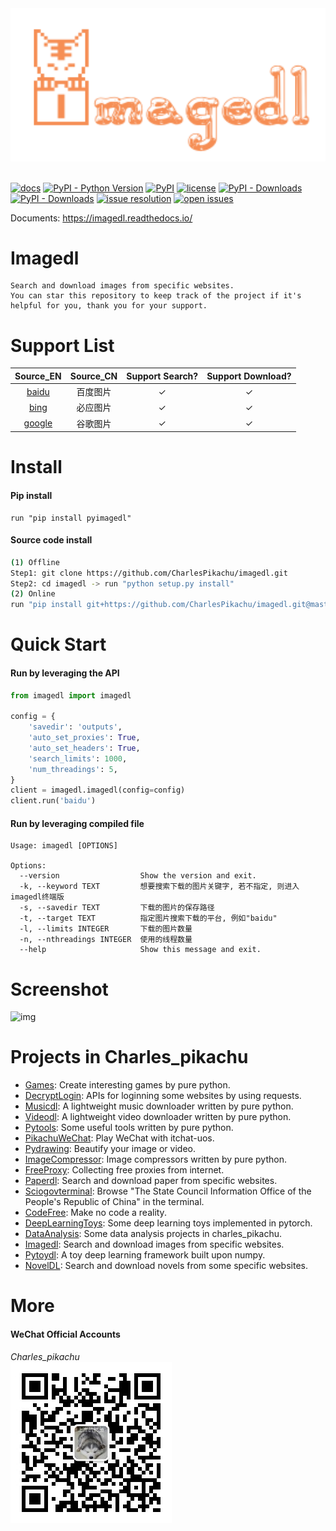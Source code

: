 <div align="center">
  <img src="./docs/logo.png" width="600"/>
</div>
<br />

[![docs](https://img.shields.io/badge/docs-latest-blue)](https://imagedl.readthedocs.io/)
[![PyPI - Python Version](https://img.shields.io/pypi/pyversions/pyimagedl)](https://pypi.org/project/pyimagedl/)
[![PyPI](https://img.shields.io/pypi/v/pyimagedl)](https://pypi.org/project/pyimagedl)
[![license](https://img.shields.io/github/license/CharlesPikachu/imagedl.svg)](https://github.com/CharlesPikachu/imagedl/blob/master/LICENSE)
[![PyPI - Downloads](https://pepy.tech/badge/pyimagedl)](https://pypi.org/project/pyimagedl/)
[![PyPI - Downloads](https://img.shields.io/pypi/dm/pyimagedl?style=flat-square)](https://pypi.org/project/pyimagedl/)
[![issue resolution](https://isitmaintained.com/badge/resolution/CharlesPikachu/imagedl.svg)](https://github.com/CharlesPikachu/imagedl/issues)
[![open issues](https://isitmaintained.com/badge/open/CharlesPikachu/imagedl.svg)](https://github.com/CharlesPikachu/imagedl/issues)

Documents: https://imagedl.readthedocs.io/


# Imagedl

```
Search and download images from specific websites.
You can star this repository to keep track of the project if it's helpful for you, thank you for your support.
```


# Support List

|  Source_EN                          |  Source_CN       |   Support Search?  |  Support Download?   |
|  :----:                             |  :----:          |   :----:           |  :----:              |
|  [baidu](https://baidu.com/)        |  百度图片        |   ✓                |  ✓                   |
|  [bing](https://cn.bing.com/)       |  必应图片        |   ✓                |  ✓                   |
|  [google](https://www.google.com/)  |  谷歌图片        |   ✓                |  ✓                   |


# Install

#### Pip install

```
run "pip install pyimagedl"
```

#### Source code install

```sh
(1) Offline
Step1: git clone https://github.com/CharlesPikachu/imagedl.git
Step2: cd imagedl -> run "python setup.py install"
(2) Online
run "pip install git+https://github.com/CharlesPikachu/imagedl.git@master"
```


# Quick Start

#### Run by leveraging the API

```python
from imagedl import imagedl

config = {
    'savedir': 'outputs',
    'auto_set_proxies': True,
    'auto_set_headers': True,
    'search_limits': 1000,
    'num_threadings': 5,
}
client = imagedl.imagedl(config=config)
client.run('baidu')
```

#### Run by leveraging compiled file

```
Usage: imagedl [OPTIONS]

Options:
  --version                  Show the version and exit.
  -k, --keyword TEXT         想要搜索下载的图片关键字, 若不指定, 则进入imagedl终端版
  -s, --savedir TEXT         下载的图片的保存路径
  -t, --target TEXT          指定图片搜索下载的平台, 例如"baidu"
  -l, --limits INTEGER       下载的图片数量
  -n, --nthreadings INTEGER  使用的线程数量
  --help                     Show this message and exit.
```


# Screenshot

![img](./docs/screenshot.gif)


# Projects in Charles_pikachu

- [Games](https://github.com/CharlesPikachu/Games): Create interesting games by pure python.
- [DecryptLogin](https://github.com/CharlesPikachu/DecryptLogin): APIs for loginning some websites by using requests.
- [Musicdl](https://github.com/CharlesPikachu/musicdl): A lightweight music downloader written by pure python.
- [Videodl](https://github.com/CharlesPikachu/videodl): A lightweight video downloader written by pure python.
- [Pytools](https://github.com/CharlesPikachu/pytools): Some useful tools written by pure python.
- [PikachuWeChat](https://github.com/CharlesPikachu/pikachuwechat): Play WeChat with itchat-uos.
- [Pydrawing](https://github.com/CharlesPikachu/pydrawing): Beautify your image or video.
- [ImageCompressor](https://github.com/CharlesPikachu/imagecompressor): Image compressors written by pure python.
- [FreeProxy](https://github.com/CharlesPikachu/freeproxy): Collecting free proxies from internet.
- [Paperdl](https://github.com/CharlesPikachu/paperdl): Search and download paper from specific websites.
- [Sciogovterminal](https://github.com/CharlesPikachu/sciogovterminal): Browse "The State Council Information Office of the People's Republic of China" in the terminal.
- [CodeFree](https://github.com/CharlesPikachu/codefree): Make no code a reality.
- [DeepLearningToys](https://github.com/CharlesPikachu/deeplearningtoys): Some deep learning toys implemented in pytorch.
- [DataAnalysis](https://github.com/CharlesPikachu/dataanalysis): Some data analysis projects in charles_pikachu.
- [Imagedl](https://github.com/CharlesPikachu/imagedl): Search and download images from specific websites.
- [Pytoydl](https://github.com/CharlesPikachu/pytoydl): A toy deep learning framework built upon numpy.
- [NovelDL](https://github.com/CharlesPikachu/noveldl): Search and download novels from some specific websites.


# More

#### WeChat Official Accounts

*Charles_pikachu*  
![img](./docs/pikachu.jpg)